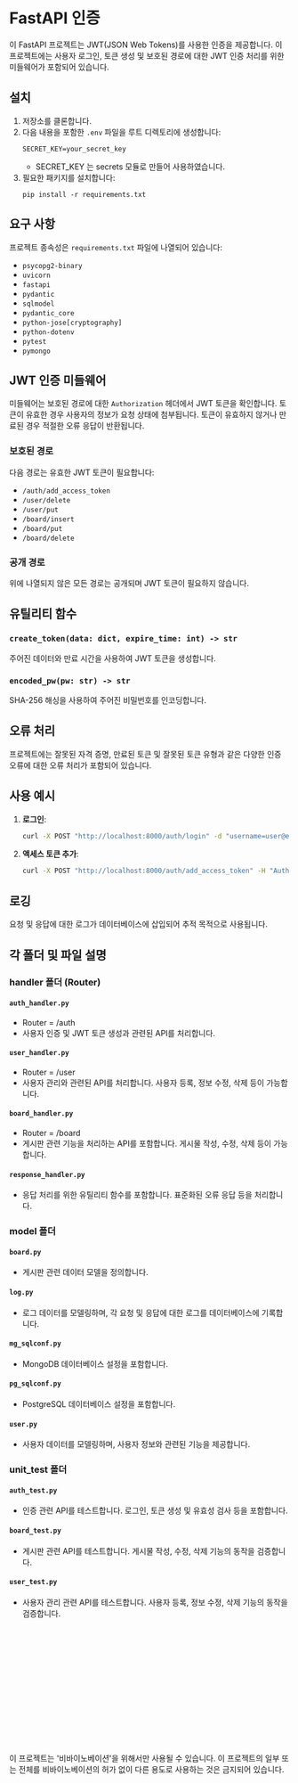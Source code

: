 
# FastAPI 인증

이 FastAPI 프로젝트는 JWT(JSON Web Tokens)를 사용한 인증을 제공합니다. 이 프로젝트에는 사용자 로그인, 토큰 생성 및 보호된 경로에 대한 JWT 인증 처리를 위한 미들웨어가 포함되어 있습니다.

## 설치

1. 저장소를 클론합니다.
2. 다음 내용을 포함한 `.env` 파일을 루트 디렉토리에 생성합니다:
   ```
   SECRET_KEY=your_secret_key
   ```
   - SECRET_KEY 는 secrets 모듈로 만들어 사용하였습니다.
3. 필요한 패키지를 설치합니다:
   ```
   pip install -r requirements.txt
   ```

## 요구 사항

프로젝트 종속성은 `requirements.txt` 파일에 나열되어 있습니다:

- `psycopg2-binary`
- `uvicorn`
- `fastapi`
- `pydantic`
- `sqlmodel`
- `pydantic_core`
- `python-jose[cryptography]`
- `python-dotenv`
- `pytest`
- `pymongo`


## JWT 인증 미들웨어

미들웨어는 보호된 경로에 대한 `Authorization` 헤더에서 JWT 토큰을 확인합니다. 토큰이 유효한 경우 사용자의 정보가 요청 상태에 첨부됩니다. 토큰이 유효하지 않거나 만료된 경우 적절한 오류 응답이 반환됩니다.

### 보호된 경로
다음 경로는 유효한 JWT 토큰이 필요합니다:
- `/auth/add_access_token`
- `/user/delete`
- `/user/put`
- `/board/insert`
- `/board/put`
- `/board/delete`

### 공개 경로
위에 나열되지 않은 모든 경로는 공개되며 JWT 토큰이 필요하지 않습니다.

## 유틸리티 함수

### `create_token(data: dict, expire_time: int) -> str`
주어진 데이터와 만료 시간을 사용하여 JWT 토큰을 생성합니다.

### `encoded_pw(pw: str) -> str`
SHA-256 해싱을 사용하여 주어진 비밀번호를 인코딩합니다.

## 오류 처리

프로젝트에는 잘못된 자격 증명, 만료된 토큰 및 잘못된 토큰 유형과 같은 다양한 인증 오류에 대한 오류 처리가 포함되어 있습니다.

## 사용 예시

1. **로그인**:
   ```bash
   curl -X POST "http://localhost:8000/auth/login" -d "username=user@example.com&password=yourpassword"
   ```

2. **액세스 토큰 추가**:
   ```bash
   curl -X POST "http://localhost:8000/auth/add_access_token" -H "Authorization: Bearer <your_refresh_token>"
   ```

## 로깅
요청 및 응답에 대한 로그가 데이터베이스에 삽입되어 추적 목적으로 사용됩니다.

## 각 폴더 및 파일 설명

### handler 폴더 (Router)

#### `auth_handler.py`
- Router = /auth
- 사용자 인증 및 JWT 토큰 생성과 관련된 API를 처리합니다.

#### `user_handler.py`
- Router = /user
- 사용자 관리와 관련된 API를 처리합니다. 사용자 등록, 정보 수정, 삭제 등이 가능합니다.

#### `board_handler.py`
- Router = /board
- 게시판 관련 기능을 처리하는 API를 포함합니다. 게시물 작성, 수정, 삭제 등이 가능합니다.

#### `response_handler.py`
- 응답 처리를 위한 유틸리티 함수를 포함합니다. 표준화된 오류 응답 등을 처리합니다.



### model 폴더

#### `board.py`
- 게시판 관련 데이터 모델을 정의합니다.

#### `log.py`
- 로그 데이터를 모델링하며, 각 요청 및 응답에 대한 로그를 데이터베이스에 기록합니다.

#### `mg_sqlconf.py`
- MongoDB 데이터베이스 설정을 포함합니다.

#### `pg_sqlconf.py`
- PostgreSQL 데이터베이스 설정을 포함합니다.

#### `user.py`
- 사용자 데이터를 모델링하며, 사용자 정보와 관련된 기능을 제공합니다.

### unit_test 폴더

#### `auth_test.py`
- 인증 관련 API를 테스트합니다. 로그인, 토큰 생성 및 유효성 검사 등을 포함합니다.

#### `board_test.py`
- 게시판 관련 API를 테스트합니다. 게시물 작성, 수정, 삭제 기능의 동작을 검증합니다.

#### `user_test.py`
- 사용자 관리 관련 API를 테스트합니다. 사용자 등록, 정보 수정, 삭제 기능의 동작을 검증합니다.

<br><br><br><br><br><br><br><br><br><br><br>

# 

이 프로젝트는 '비바이노베이션'을 위해서만 사용될 수 있습니다. 이 프로젝트의 일부 또는 전체를 비바이노베이션의 허가 없이 다른 용도로 사용하는 것은 금지되어 있습니다.

